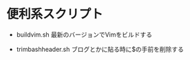 # 便利系スクリプト

- buildvim.sh
  最新のバージョンでVimをビルドする

- trimbashheader.sh
  ブログとかに貼る時に$の手前を削除する


<!-- vim:set ft=markdown ts=2 sw=2 sts=2: -->
